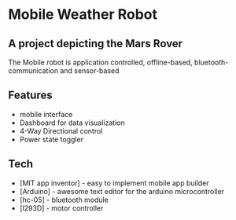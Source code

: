 # Mobile Weather Robot
## A project depicting the Mars Rover

The Mobile robot is application controlled, offline-based, bluetooth-communication 
and sensor-based

## Features

- mobile interface
- Dashboard for data visualization
- 4-Way Directional control
- Power state toggler

## Tech

- [MIT app inventor] - easy to implement mobile app builder
- [Arduino] - awesome text editor for the arduino microcontroller
- [hc-05] - bluetooth module
- [l293D] - motor controller


